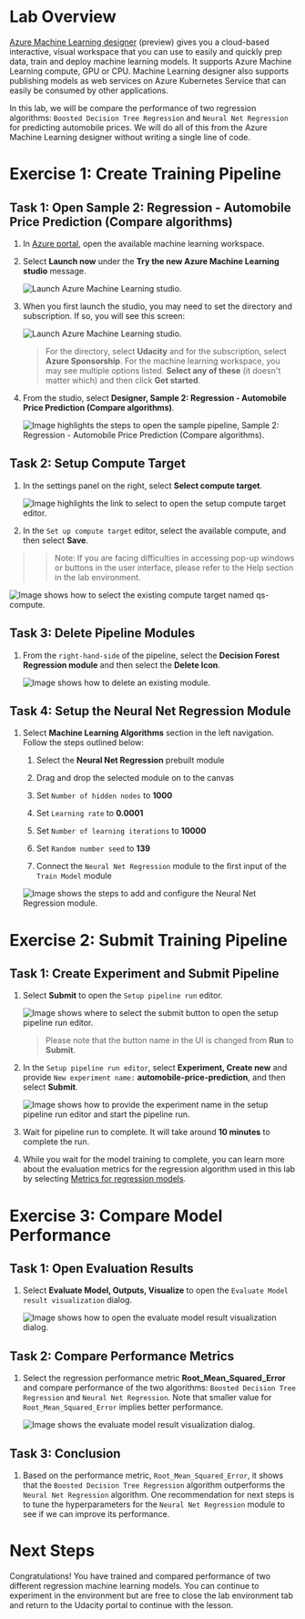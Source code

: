 # Lab Overview

[Azure Machine Learning designer](https://docs.microsoft.com/en-us/azure/machine-learning/service/concept-designer) (preview) gives you a cloud-based interactive, visual workspace that you can use to easily and quickly prep data, train and deploy machine learning models. It supports Azure Machine Learning compute, GPU or CPU. Machine Learning designer also supports publishing models as web services on Azure Kubernetes Service that can easily be consumed by other applications.

In this lab, we will be compare the performance of two regression algorithms: `Boosted Decision Tree Regression` and `Neural Net Regression` for predicting automobile prices. We will do all of this from the Azure Machine Learning designer without writing a single line of code.

# Exercise 1: Create Training Pipeline

## Task 1: Open Sample 2: Regression - Automobile Price Prediction (Compare algorithms)

1. In [Azure portal](https://portal.azure.com/), open the available machine learning workspace.

2. Select **Launch now** under the **Try the new Azure Machine Learning studio** message.

    ![Launch Azure Machine Learning studio.](images/01a.png 'Launch AML')

3. When you first launch the studio, you may need to set the directory and subscription. If so, you will see this screen:

    ![Launch Azure Machine Learning studio.](images/00.png 'Launch AML')

    > For the directory, select **Udacity** and for the subscription, select **Azure Sponsorship**. For the machine learning workspace, you may see multiple options listed. **Select any of these** (it doesn't matter which) and then click **Get started**.

4. From the studio, select **Designer, Sample 2: Regression - Automobile Price Prediction (Compare algorithms)**.

   ![Image highlights the steps to open the sample pipeline, Sample 2: Regression - Automobile Price Prediction (Compare algorithms).](images/01.png 'Pipeline Authoring Editor')

## Task 2: Setup Compute Target

1. In the settings panel on the right, select **Select compute target**.

    ![Image highlights the link to select to open the setup compute target editor.](images/02.png 'Setup Compute Target')

2. In the `Set up compute target` editor, select the available compute, and then select **Save**.

>> Note: If you are facing difficulties in accessing pop-up windows or buttons in the user interface, please refer to the Help section in the lab environment.

   ![Image shows how to select the existing compute target named qs-compute.](images/03.png 'Setup Compute Target')

## Task 3: Delete Pipeline Modules

1. From the `right-hand-side` of the pipeline, select the **Decision Forest Regression module** and then select the **Delete Icon**.

    ![Image shows how to delete an existing module.](images/04.png 'Delete Module')

## Task 4: Setup the Neural Net Regression Module

1. Select **Machine Learning Algorithms** section in the left navigation. Follow the steps outlined below:

    1. Select the **Neural Net Regression** prebuilt module

    2. Drag and drop the selected module on to the canvas

    3. Set `Number of hidden nodes` to **1000**

    4. Set `Learning rate` to **0.0001**

    5. Set `Number of learning iterations` to **10000**

    6. Set `Random number seed` to **139**

    7. Connect the `Neural Net Regression` module to the first input of the `Train Model` module

    ![Image shows the steps to add and configure the Neural Net Regression module.](images/udacity-01.png 'Neural Net Regression Module')

# Exercise 2: Submit Training Pipeline

## Task 1: Create Experiment and Submit Pipeline

1. Select **Submit** to open the `Setup pipeline run` editor.

    ![Image shows where to select the submit button to open the setup pipeline run editor.](images/udacity-02.png 'Submit Pipeline')

    > Please note that the button name in the UI is changed from **Run** to **Submit**.

2. In the `Setup pipeline run editor`, select **Experiment, Create new** and provide `New experiment name:` **automobile-price-prediction**, and then select **Submit**.

    ![Image shows how to provide the experiment name in the setup pipeline run editor and start the pipeline run.](images/08.png 'Submit Pipeline')

3. Wait for pipeline run to complete. It will take around **10 minutes** to complete the run.

4. While you wait for the model training to complete, you can learn more about the evaluation metrics for the regression algorithm used in this lab by selecting [Metrics for regression models](https://docs.microsoft.com/en-us/azure/machine-learning/algorithm-module-reference/evaluate-model#bkmk_regression).

# Exercise 3: Compare Model Performance

## Task 1: Open Evaluation Results

1. Select **Evaluate Model, Outputs, Visualize** to open the `Evaluate Model result visualization` dialog.

    ![Image shows how to open the evaluate model result visualization dialog.](images/udacity-03.png 'Evaluate Model Results')

## Task 2: Compare Performance Metrics

1. Select the regression performance metric **Root_Mean_Squared_Error** and compare performance of the two algorithms: `Boosted Decision Tree Regression` and `Neural Net Regression`. Note that smaller value for `Root_Mean_Squared_Error` implies better performance.

    ![Image shows the evaluate model result visualization dialog.](images/10.png 'Compare Performance Metrics')

## Task 3: Conclusion

1. Based on the performance metric, `Root_Mean_Squared_Error`, it shows that the `Boosted Decision Tree Regression` algorithm outperforms the `Neural Net Regression` algorithm. One recommendation for next steps is to tune the hyperparameters for the `Neural Net Regression` module to see if we can improve its performance.

# Next Steps
Congratulations! You have trained and compared performance of two different regression machine learning models. You can continue to experiment in the environment but are free to close the lab environment tab and return to the Udacity portal to continue with the lesson.
